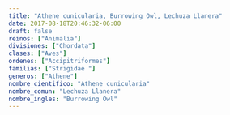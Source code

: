```yaml
---
title: "Athene cunicularia, Burrowing Owl, Lechuza Llanera"
date: 2017-08-18T20:46:32-06:00
draft: false
reinos: ["Animalia"]
divisiones: ["Chordata"]
clases: ["Aves"]
ordenes: ["Accipitriformes"]
familias: ["Strigidae "]
generos: ["Athene"]
nombre_cientifico: "Athene cunicularia"
nombre_comun: "Lechuza Llanera"
nombre_ingles: "Burrowing Owl"
---
```

